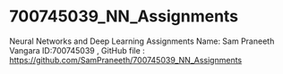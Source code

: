 # 700745039_NN_Assignments
Neural Networks and Deep Learning Assignments 
Name: Sam Praneeth Vangara ID:700745039 , GitHub file : https://github.com/SamPraneeth/700745039_NN_Assignments 
